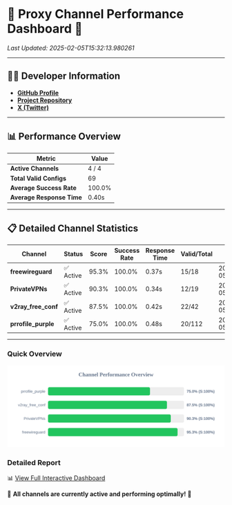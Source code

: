 # 🌟 Proxy Channel Performance Dashboard 🌟

_Last Updated: 2025-02-05T15:32:13.980261_

---

## 👩‍💻 Developer Information

- **[GitHub Profile](https://github.com/4n0nymou3)**  
- **[Project Repository](https://github.com/4n0nymou3/multi-proxy-config-fetcher)**  
- **[X (Twitter)](https://x.com/4n0nymou3)**  

---

## 📊 Performance Overview

| Metric                | Value       |
|-----------------------|-------------|
| **Active Channels**   | 4 / 4       |
| **Total Valid Configs** | 69          |
| **Average Success Rate** | 100.0%      |
| **Average Response Time** | 0.40s       |

---

## 📋 Detailed Channel Statistics

| Channel          | Status     | Score  | Success Rate | Response Time | Valid/Total | Last Success               |
|------------------|------------|--------|--------------|---------------|-------------|----------------------------|
| **freewireguard**  | ✅ Active  | 95.3%  | 100.0% | 0.37s         | 15/18       | 2025-02-05T15:32:13.978269 |
| **PrivateVPNs**  | ✅ Active  | 90.3%  | 100.0% | 0.34s         | 12/19       | 2025-02-05T15:32:13.577734 |
| **v2ray_free_conf**  | ✅ Active  | 87.5%  | 100.0% | 0.42s         | 22/42       | 2025-02-05T15:32:13.202678 |
| **prrofile_purple**  | ✅ Active  | 75.0%  | 100.0% | 0.48s         | 20/112       | 2025-02-05T15:32:12.756336 |

---

### Quick Overview
<div align="center">
  <a href="https://raw.githubusercontent.com/nullluser/NullRepo/refs/heads/main/assets/channel_stats_chart.svg">
    <img src="https://raw.githubusercontent.com/nullluser/NullRepo/refs/heads/main/assets/channel_stats_chart.svg" alt="Source Performance Statistics" width="800">
  </a>
</div>

### Detailed Report
📊 [View Full Interactive Dashboard](https://htmlpreview.github.io/?https://github.com/nullluser/NullRepo/blob/main/assets/performance_report.html)

🎉 **All channels are currently active and performing optimally!** 🎉

